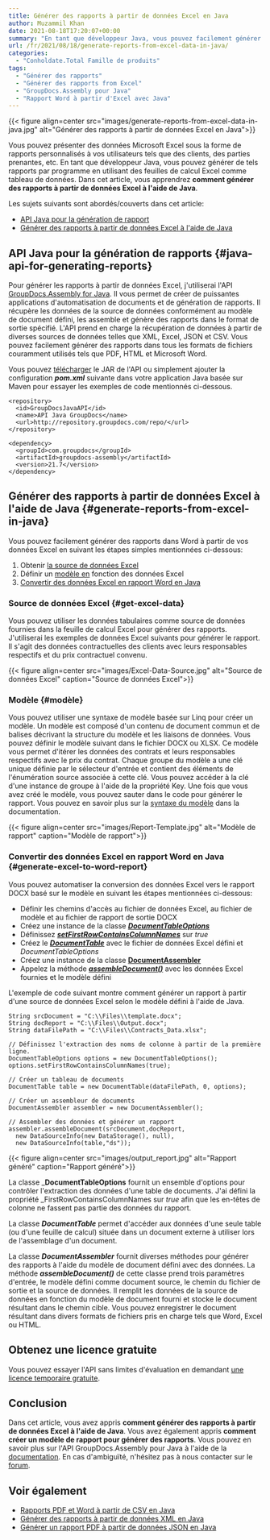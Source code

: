 ```yaml
---
title: Générer des rapports à partir de données Excel en Java
author: Muzammil Khan
date: 2021-08-18T17:20:07+00:00
summary: "En tant que développeur Java, vous pouvez facilement générer des rapports personnalisés par programmation à partir de données Excel. Dans cet article, vous apprendrez **à générer des rapports à partir de données Excel à l'aide de Java**."
url: /fr/2021/08/18/generate-reports-from-excel-data-in-java/
categories:
  - "Conholdate.Total Famille de produits"
tags:
  - "Générer des rapports"
  - "Générer des rapports from Excel"
  - "GroupDocs.Assembly pour Java"
  - "Rapport Word à partir d'Excel avec Java"
---
```


{{< figure align=center src="images/generate-reports-from-excel-data-in-java.jpg" alt="Générer des rapports à partir de données Excel en Java">}}
 
Vous pouvez présenter des données Microsoft Excel sous la forme de rapports personnalisés à vos utilisateurs tels que des clients, des parties prenantes, etc. En tant que développeur Java, vous pouvez générer de tels rapports par programme en utilisant des feuilles de calcul Excel comme tableau de données. Dans cet article, vous apprendrez **comment générer des rapports à partir de données Excel à l'aide de Java**.

Les sujets suivants sont abordés/couverts dans cet article:
  * [API Java pour la génération de rapport][2]
  * [Générer des rapports à partir de données Excel à l'aide de Java][3]

## API Java pour la génération de rapports {#java-api-for-generating-reports}

Pour générer les rapports à partir de données Excel, j'utiliserai l'API [GroupDocs.Assembly for Java][4]. Il vous permet de créer de puissantes applications d'automatisation de documents et de génération de rapports. Il récupère les données de la source de données conformément au modèle de document défini, les assemble et génère des rapports dans le format de sortie spécifié. L'API prend en charge la récupération de données à partir de diverses sources de données telles que XML, Excel, JSON et CSV. Vous pouvez facilement générer des rapports dans tous les formats de fichiers couramment utilisés tels que PDF, HTML et Microsoft Word.

Vous pouvez [télécharger][5] le JAR de l'API ou simplement ajouter la configuration **_pom.xml_** suivante dans votre application Java basée sur Maven pour essayer les exemples de code mentionnés ci-dessous.

```
<repository>
  <id>GroupDocsJavaAPI</id>
  <name>API Java GroupDocs</name>
  <url>http://repository.groupdocs.com/repo/</url>
</repository>
```

```
<dependency>
  <groupId>com.groupdocs</groupId>
  <artifactId>groupdocs-assembly</artifactId>
  <version>21.7</version>
</dependency>
```

## Générer des rapports à partir de données Excel à l'aide de Java {#generate-reports-from-excel-in-java}

Vous pouvez facilement générer des rapports dans Word à partir de vos données Excel en suivant les étapes simples mentionnées ci-dessous:

1. Obtenir [la source de données Excel](#get-excel-data)
2. Définir un [modèle en](#template) fonction des données Excel
3. [Convertir des données Excel en rapport Word en Java](#generate-excel-to-word-report)

### Source de données Excel {#get-excel-data}
Vous pouvez utiliser les données tabulaires comme source de données fournies dans la feuille de calcul Excel pour générer des rapports. J'utiliserai les exemples de données Excel suivants pour générer le rapport. Il s'agit des données contractuelles des clients avec leurs responsables respectifs et du prix contractuel convenu.

{{< figure align=center src="images/Excel-Data-Source.jpg" alt="Source de données Excel" caption="Source de données Excel">}}
 

### Modèle {#modèle}
Vous pouvez utiliser une syntaxe de modèle basée sur Linq pour créer un modèle. Un modèle est composé d'un contenu de document commun et de balises décrivant la structure du modèle et les liaisons de données. Vous pouvez définir le modèle suivant dans le fichier DOCX ou XLSX. Ce modèle vous permet d'itérer les données des contrats et leurs responsables respectifs avec le prix du contrat. Chaque groupe du modèle a une clé unique définie par le sélecteur d'entrée et contient des éléments de l'énumération source associée à cette clé. Vous pouvez accéder à la clé d'une instance de groupe à l'aide de la propriété Key. Une fois que vous avez créé le modèle, vous pouvez sauter dans le code pour générer le rapport. Vous pouvez en savoir plus sur la [syntaxe du modèle][7] dans la documentation.

{{< figure align=center src="images/Report-Template.jpg" alt="Modèle de rapport" caption="Modèle de rapport">}}
 

### Convertir des données Excel en rapport Word en Java {#generate-excel-to-word-report}
Vous pouvez automatiser la conversion des données Excel vers le rapport DOCX basé sur le modèle en suivant les étapes mentionnées ci-dessous:

  * Définir les chemins d'accès au fichier de données Excel, au fichier de modèle et au fichier de rapport de sortie DOCX
  * Créez une instance de la classe _**[DocumentTableOptions][9]**_
  * Définissez _**[setFirstRowContainsColumnNames][10]**_ sur _true_
  * Créez le _**[DocumentTable][11]**_ avec le fichier de données Excel défini et _DocumentTableOptions_
  * Créez une instance de la classe **[DocumentAssembler][12]**
  * Appelez la méthode _**[assembleDocument()][13]**_ avec les données Excel fournies et le modèle défini

L'exemple de code suivant montre comment générer un rapport à partir d'une source de données Excel selon le modèle défini à l'aide de Java.

```
String srcDocument = "C:\\Files\\template.docx";
String docReport = "C:\\Files\\Output.docx";
String dataFilePath = "C:\\Files\\Contracts_Data.xlsx";

// Définissez l'extraction des noms de colonne à partir de la première ligne.
DocumentTableOptions options = new DocumentTableOptions();
options.setFirstRowContainsColumnNames(true);

// Créer un tableau de documents
DocumentTable table = new DocumentTable(dataFilePath, 0, options);

// Créer un assembleur de documents
DocumentAssembler assembler = new DocumentAssembler();

// Assembler des données et générer un rapport
assembler.assembleDocument(srcDocument,docReport, 
  new DataSourceInfo(new DataStorage(), null),
  new DataSourceInfo(table,"ds"));
```

{{< figure align=center src="images/output_report.jpg" alt="Rapport généré" caption="Rapport généré">}}
 

La classe _**DocumentTableOptions** fournit un ensemble d'options pour contrôler l'extraction des données d'une table de documents. J'ai défini la propriété _FirstRowContainsColumnNames sur _true_ afin que les en-têtes de colonne ne fassent pas partie des données du rapport.

La classe _**DocumentTable**_ permet d'accéder aux données d'une seule table (ou d'une feuille de calcul) située dans un document externe à utiliser lors de l'assemblage d'un document.

La classe **_DocumentAssembler_** fournit diverses méthodes pour générer des rapports à l'aide du modèle de document défini avec des données. La méthode _**assembleDocument()**_ de cette classe prend trois paramètres d'entrée, le modèle défini comme document source, le chemin du fichier de sortie et la source de données. Il remplit les données de la source de données en fonction du modèle de document fourni et stocke le document résultant dans le chemin cible. Vous pouvez enregistrer le document résultant dans divers formats de fichiers pris en charge tels que Word, Excel ou HTML.

## Obtenez une licence gratuite

Vous pouvez essayer l'API sans limites d'évaluation en demandant [une licence temporaire gratuite][15].

## Conclusion

Dans cet article, vous avez appris **comment générer des rapports à partir de données Excel à l'aide de Java**. Vous avez également appris **comment créer un modèle de rapport pour générer des rapports**. Vous pouvez en savoir plus sur l'API GroupDocs.Assembly pour Java à l'aide de la [documentation][16]. En cas d'ambiguïté, n'hésitez pas à nous contacter sur le [forum][17].

## Voir également

  * [Rapports PDF et Word à partir de CSV en Java][18]
  * [Générer des rapports à partir de données XML en Java][19]
  * [Générer un rapport PDF à partir de données JSON en Java][20]

 [1]: https://blog.conholdate.com/wp-content/uploads/sites/27/2021/08/generate-reports-from-excel-data-in-java.jpg
 [2]: #java-api-for-generating-reports
 [3]: #generate-reports-from-excel-in-java
 [4]: https://products.groupdocs.com/assembly/java
 [5]: https://downloads.groupdocs.com/assembly/java
 [6]: https://blog.conholdate.com/wp-content/uploads/sites/27/2021/08/Excel-Data-Source.jpg
 [7]: https://docs.groupdocs.com/assembly/java/template-syntax-part-1-of-2/
 [8]: https://blog.conholdate.com/wp-content/uploads/sites/27/2021/08/Report-Template.jpg
 [9]: https://apireference.groupdocs.com/assembly/java/com.groupdocs.assembly/DocumentTableOptions
 [10]: https://apireference.groupdocs.com/assembly/java/com.groupdocs.assembly/DocumentTableOptions#setFirstRowContainsColumnNames-boolean-
 [11]: https://apireference.groupdocs.com/assembly/java/com.groupdocs.assembly/DocumentTable
 [12]: https://apireference.groupdocs.com/assembly/java/com.groupdocs.assembly/DocumentAssembler
 [13]: https://apireference.groupdocs.com/assembly/java/com.groupdocs.assembly/DocumentAssembler#assembleDocument-java.lang.String-java.lang.String-com.groupdocs.assembly.DataSourceInfo...-
 [14]: https://blog.conholdate.com/wp-content/uploads/sites/27/2021/08/output_report.jpg
 [15]: https://purchase.groupdocs.com/temporary-license
 [16]: https://docs.groupdocs.com/assembly/java/
 [17]: https://forum.groupdocs.com/c/assembly/
 [18]: https://blog.groupdocs.com/2021/07/07/generate-reports-from-csv-data-in-java/
 [19]: https://blog.groupdocs.com/2021/07/10/generate-reports-from-xml-data-in-java/
 [20]: https://blog.groupdocs.com/2021/02/10/generate-pdf-report-from-json-data-in-java/












